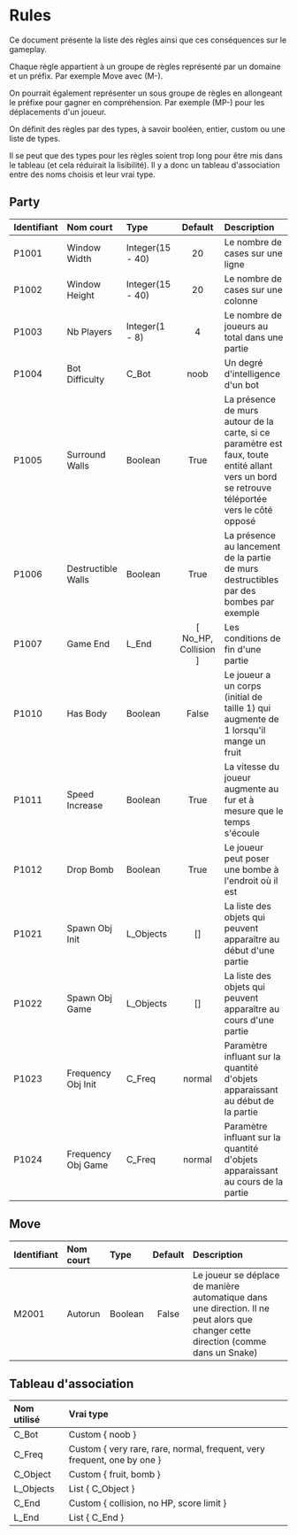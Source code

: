 # Rules

Ce document présente la liste des règles ainsi que ces conséquences sur le gameplay.

Chaque règle appartient à un groupe de règles représenté par un domaine et un préfix. Par exemple Move avec (M-).

On pourrait également représenter un sous groupe de règles en allongeant le préfixe pour gagner en compréhension. Par exemple (MP-) pour les déplacements d'un joueur.

On définit des règles par des types, à savoir booléen, entier, custom ou une liste de types.

Il se peut que des types pour les règles soient trop long pour être mis dans le tableau (et cela réduirait la lisibilité). Il y a donc un tableau d'association entre des noms choisis et leur vrai type.

## Party

| Identifiant | Nom court | Type | Default | Description |
|:----------- |:--------- |:---- |:-------:|:----------- |
| P1001 | Window Width | Integer(15 - 40) | 20 | Le nombre de cases sur une ligne |
| P1002 | Window Height | Integer(15 - 40) | 20 | Le nombre de cases sur une colonne |
| P1003 | Nb Players | Integer(1 - 8) | 4 | Le nombre de joueurs au total dans une partie |
| P1004 | Bot Difficulty | C_Bot | noob | Un degré d'intelligence d'un bot |
| P1005 | Surround Walls | Boolean | True | La présence de murs autour de la carte, si ce paramètre est faux, toute entité allant vers un bord se retrouve téléportée vers le côté opposé |
| P1006 | Destructible Walls | Boolean | True | La présence au lancement de la partie de murs destructibles par des bombes par exemple |
| P1007 | Game End | L_End | [ No_HP, Collision ] | Les conditions de fin d'une partie |
| P1010 | Has Body | Boolean | False | Le joueur a un corps (initial de taille 1) qui augmente de 1 lorsqu'il mange un fruit |
| P1011 | Speed Increase | Boolean | True | La vitesse du joueur augmente au fur et à mesure que le temps s'écoule |
| P1012 | Drop Bomb | Boolean | True | Le joueur peut poser une bombe à l'endroit où il est |
| P1021 | Spawn Obj Init | L_Objects | [] | La liste des objets qui peuvent apparaître au début d'une partie |
| P1022 | Spawn Obj Game | L_Objects | [] | La liste des objets qui peuvent apparaître au cours d'une partie |
| P1023 | Frequency Obj Init | C_Freq | normal | Paramètre influant sur la quantité d'objets apparaissant au début de la partie |
| P1024 | Frequency Obj Game | C_Freq | normal | Paramètre influant sur la quantité d'objets apparaissant au cours de la partie |

## Move

| Identifiant | Nom court | Type | Default | Description |
|:----------- |:--------- |:---- |:-------:|:----------- |
| M2001 | Autorun | Boolean | False | Le joueur se déplace de manière automatique dans une direction. Il ne peut alors que changer cette direction (comme dans un Snake) |

## Tableau d'association

| Nom utilisé | Vrai type |
|:----------- |:--------- |
| C_Bot | Custom { noob } |
| C_Freq | Custom { very rare, rare, normal, frequent, very frequent, one by one } |
| C_Object | Custom { fruit, bomb } |
| L_Objects | List { C_Object } |
| C_End | Custom { collision, no HP, score limit } |
| L_End | List { C_End } |
